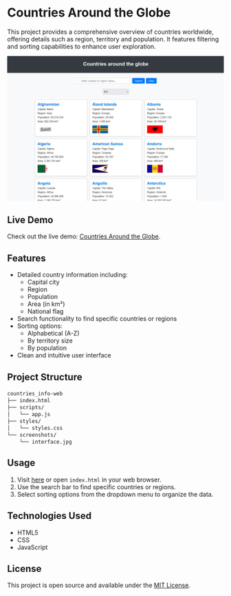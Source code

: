# Countries Around the Globe

This project provides a comprehensive overview of countries worldwide, offering details such as region, territory and population. It features filtering and sorting capabilities to enhance user exploration.

<div align="center">
  <img src="screenshots/interface.jpg" alt="Countries Around the Globe Interface" width="800"/>
</div>

## Live Demo

Check out the live demo: [Countries Around the Globe](https://alexsanderme.github.io/countries_info-web/).

## Features

- Detailed country information including:
  - Capital city
  - Region
  - Population
  - Area (in km²)
  - National flag
- Search functionality to find specific countries or regions
- Sorting options:
  - Alphabetical (A-Z)
  - By territory size
  - By population
- Clean and intuitive user interface

## Project Structure

```
countries_info-web
├── index.html
├── scripts/
│   └── app.js
├── styles/
│   └── styles.css
└── screenshots/
    └── interface.jpg
```

## Usage

1. Visit [here](https://alexsanderme.github.io/countries_info-web/) or open `index.html` in your web browser.
2. Use the search bar to find specific countries or regions.
3. Select sorting options from the dropdown menu to organize the data.

## Technologies Used

- HTML5
- CSS
- JavaScript

## License

This project is open source and available under the [MIT License](LICENSE).

